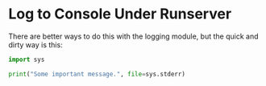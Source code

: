 # Log to Console Under Runserver

There are better ways to do this with the logging module,
but the quick and dirty way is this:

```python
import sys

print("Some important message.", file=sys.stderr)
```